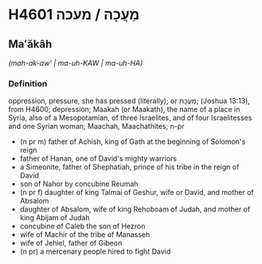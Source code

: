 # H4601 מַעֲכָה / מעכה

## Maʻăkâh

_(mah-ak-aw' | ma-uh-KAW | ma-uh-HA)_

### Definition

oppression, pressure, she has pressed (literally); or מַעֲכָת; (Joshua 13:13), from H4600; depression; Maakah (or Maakath), the name of a place in Syria, also of a Mesopotamian, of three Israelites, and of four Israelitesses and one Syrian woman; Maachah, Maachathites; n-pr

- (n pr m) father of Achish, king of Gath at the beginning of Solomon's reign
- father of Hanan, one of David's mighty warriors
- a Simeonite, father of Shephatiah, prince of his tribe in the reign of David
- son of Nahor by concubine Reumah
- (n pr f) daughter of king Talmai of Geshur, wife or David, and mother of Absalom
- daughter of Absalom, wife of king Rehoboam of Judah, and mother of king Abijam of Judah
- concubine of Caleb the son of Hezron
- wife of Machir of the tribe of Manasseh
- wife of Jehiel, father of Gibeon
- (n pr) a mercenary people hired to fight David
